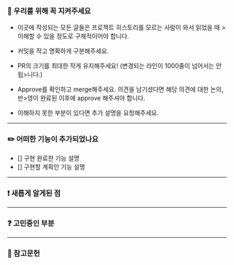 ### 🔐 우리를 위해 꼭 지켜주세요
- 이곳에 작성되는 모든 글들은 프로젝트 히스토리를 모르는 사람이 와서 읽었을 때 >이해할 수 있을 정도로 구체적이어야 합니다.

- 커밋을 작고 명확하게 구분해주세요.

- PR의 크기를 최대한 작게 유지해주세요! (변경되는 라인이 1000줄이 넘어서는 안됩>니다.)

- Approve를 확인하고 merge해주세요. 의견을 남기셨다면 해당 의견에 대한 논의, 반>영이 완료된 이후에 approve 해주셔야 합니다.

- 이해하지 못한 부분이 있다면 추가 설명을 요청해주세요.

---

### ✏️  어떠한 기능이 추가되었나요
- [] 구현 완료한 기능 설명
- [] 구현할 계획인 기능 설명

---

### ❗ 새롭게 알게된 점

---

### ❓ 고민중인 부분

---

### 📖 참고문헌

